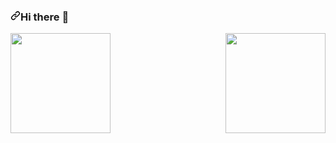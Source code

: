 <article class="markdown-body entry-content container-lg f5" itemprop="text"><h3 data-sourcepos="1:1-1:17" dir="auto"><a id="user-content-hi-there-" class="anchor" aria-hidden="true" href="#hi-there-"><svg class="octicon octicon-link" viewBox="0 0 16 16" version="1.1" width="16" height="16" aria-hidden="true"><path fill-rule="evenodd" d="M7.775 3.275a.75.75 0 001.06 1.06l1.25-1.25a2 2 0 112.83 2.83l-2.5 2.5a2 2 0 01-2.83 0 .75.75 0 00-1.06 1.06 3.5 3.5 0 004.95 0l2.5-2.5a3.5 3.5 0 00-4.95-4.95l-1.25 1.25zm-4.69 9.64a2 2 0 010-2.83l2.5-2.5a2 2 0 012.83 0 .75.75 0 001.06-1.06 3.5 3.5 0 00-4.95 0l-2.5 2.5a3.5 3.5 0 004.95 4.95l1.25-1.25a.75.75 0 00-1.06-1.06l-1.25 1.25a2 2 0 01-2.83 0z"></path></svg></a>Hi there <g-emoji class="g-emoji" alias="wave" fallback-src="https://github.githubassets.com/images/icons/emoji/unicode/1f44b.png">👋</g-emoji></h3>
<p><a target="_blank" rel="noopener noreferrer" href="https://camo.githubusercontent.com/2d39ad9fc8116d249ceb0a6af3cafdf02f647d6dcf85b85a3e16ad31fcc09860/68747470733a2f2f6769746875622d726561646d652d73746174732e76657263656c2e6170702f6170693f757365726e616d653d30786b64617669642673686f775f69636f6e733d74727565267468656d653d6d65726b6f26636f756e745f707269766174653d74727565"><img align="left" height="160px" src="https://camo.githubusercontent.com/2d39ad9fc8116d249ceb0a6af3cafdf02f647d6dcf85b85a3e16ad31fcc09860/68747470733a2f2f6769746875622d726561646d652d73746174732e76657263656c2e6170702f6170693f757365726e616d653d30786b64617669642673686f775f69636f6e733d74727565267468656d653d6d65726b6f26636f756e745f707269766174653d74727565" data-canonical-src="https://github-readme-stats.vercel.app/api?username=0xkdavid&amp;show_icons=true&amp;theme=merko&amp;count_private=true" style="max-width: 100%; visibility: visible;" data-xblocker="passed"></a></p>
<p><a target="_blank" rel="noopener noreferrer" href="https://camo.githubusercontent.com/b334a2fa2dec1b5cb9fdb6aa8d13078df3220e7130232b5459f68b98f5c1d8d9/68747470733a2f2f6769746875622d726561646d652d73746174732e76657263656c2e6170702f6170692f746f702d6c616e67732f3f757365726e616d653d30786b6461766964266c61796f75743d636f6d70616374267468656d653d6d65726b6f26636f756e745f707269766174653d74727565"><img align="right" height="160px" src="https://camo.githubusercontent.com/b334a2fa2dec1b5cb9fdb6aa8d13078df3220e7130232b5459f68b98f5c1d8d9/68747470733a2f2f6769746875622d726561646d652d73746174732e76657263656c2e6170702f6170692f746f702d6c616e67732f3f757365726e616d653d30786b6461766964266c61796f75743d636f6d70616374267468656d653d6d65726b6f26636f756e745f707269766174653d74727565" data-canonical-src="https://github-readme-stats.vercel.app/api/top-langs/?username=0xkdavid&amp;layout=compact&amp;theme=merko&amp;count_private=true" style="max-width: 100%; visibility: visible;" data-xblocker="passed"></a></p>
</article>
